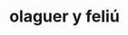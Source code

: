 ---
title: olaguer y feliú
thumbnail: /images/olaguer-y-feliu-thumbnail.jpg
shortTitleEsp: edificio olaguer y feliú
shortTitleEng: olaguer y feliú building
address: olaguer y feliú 2855
locationEsp: colegiales, ciudad de buenos aires.
locationEng: colegiales, buenos aires city.
roleEsp: proyecto y dirección de obra.
roleEng: project and construction management.
statusEsp: en obra.
statusEng: under construction.
year: 2019 – 2022
order: 6
---